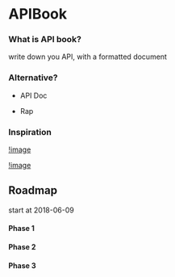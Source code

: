 # APIBook

### What is API book?

write down you API, with a formatted document

### Alternative?

* API Doc

* Rap

### Inspiration

[!image](https://raw.githubusercontent.com/DeronW/apibook/master/images/model.jpg)

[!image](https://raw.githubusercontent.com/DeronW/apibook/master/images/structure.jpg)

## Roadmap

start at 2018-06-09

#### Phase 1

#### Phase 2

#### Phase 3
